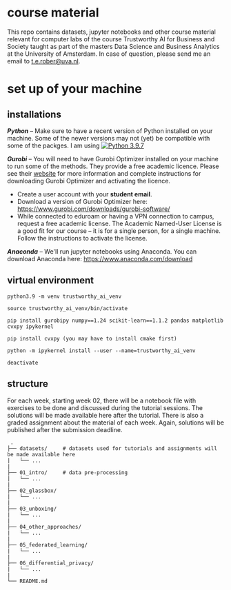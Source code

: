 # course material

This repo contains datasets, jupyter notebooks and other course material relevant for computer labs of the course Trustworthy AI for Business and Society taught as part of the masters Data Science and Business Analytics at the University of Amsterdam. In case of question, please send me an email to [t.e.rober@uva.nl](t.e.rober@uva.nl).

# set up of your machine 

## installations

***Python*** – 
Make sure to have a recent version of Python installed on your machine. Some of the newer versions may not (yet) be compatible with some of the packges. I am using [![Python 3.9.7](https://img.shields.io/badge/Python-3.9.7-green.svg)](https://www.python.org/downloads/release/python-383/)

***Gurobi*** –
You will need to have Gurobi Optimizer installed on your machine to run some of the methods. They provide a free academic licence. Please see their [website](https://www.gurobi.com/downloads/) for more information and complete instructions for downloading Gurobi Optimizer and activating the licence.
- Create a user account with your **student email**.
- Download a version of Gurobi Optimizer here: https://www.gurobi.com/downloads/gurobi-software/
- While connected to eduroam or having a VPN connection to campus, request a free academic license. The Academic Named-User License is a good fit for our course – it is for a single person, for a single machine. Follow the instructions to activate the license.

***Anaconda*** – 
We'll run jupyter notebooks using Anaconda. You can download Anaconda here: https://www.anaconda.com/download 

## virtual environment

```
python3.9 -m venv trustworthy_ai_venv

source trustworthy_ai_venv/bin/activate

pip install gurobipy numpy==1.24 scikit-learn==1.1.2 pandas matplotlib cvxpy ipykernel

pip install cvxpy (you may have to install cmake first)

python -m ipykernel install --user --name=trustworthy_ai_venv

deactivate
```


## structure

For each week, starting week 02, there will be a notebook file with exercises to be done and discussed during the tutorial sessions. The solutions will be made available here after the tutorial. There is also a graded assignment about the material of each week. Again, solutions will be published after the submission deadline.

     .
    ├── datasets/     # datasets used for tutorials and assignments will be made available here
    |   └── ...
    |  
    ├── 01_intro/     # data pre-processing                    
    |   └── ...
    |  
    ├── 02_glassbox/                         
    |   └── ...
    |   
    ├── 03_unboxing/
    |   └── ...
    |   
    ├── 04_other_approaches/
    |   └── ...
    |   
    ├── 05_federated_learning/
    |   └── ...
    |   
    ├── 06_differential_privacy/
    |   └── ...
    |
    └── README.md
  
